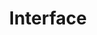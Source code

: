 ---
title: Interface
category: Components
description: Interface components are used to create interactive interfaces.
---